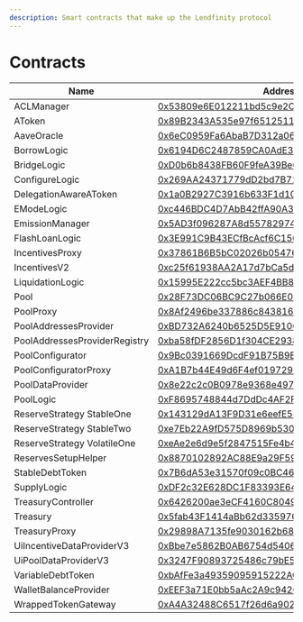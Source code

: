 ```yaml
---
description: Smart contracts that make up the Lendfinity protocol
---
```


# Contracts

| Name                          | Address                                                                                                                                             |
| ----------------------------- | --------------------------------------------------------------------------------------------------------------------------------------------------- |
| ACLManager                    | [0x53809e6E012211bd5c9e2C95349382A6E29a7bB8](https://explorer.mainnet.bitfinity.network/address/0x53809e6E012211bd5c9e2C95349382A6E29a7bB8)         |
| AToken                        | [0x89B2343A535e97f651251184E94a68B998cB1F8b](https://explorer.mainnet.bitfinity.network/address/0x89B2343A535e97f651251184E94a68B998cB1F8b)         |
| AaveOracle                    | [0x6eC0959Fa6AbaB7D312a061cb6b55329f47AA707](https://explorer.mainnet.bitfinity.network/address/0x89B2343A535e97f651251184E94a68B998cB1F8b)         |
| BorrowLogic                   | [0x6194D6C2487859CA0AdE35c72a8b22A95fb18CEC](https://explorer.mainnet.bitfinity.network/address/0x6194D6C2487859CA0AdE35c72a8b22A95fb18CEC)         |
| BridgeLogic                   | [0xD0b6b8438FB60F9feA39Be600ae2285Fb3C72EB](https://explorer.mainnet.bitfinity.network/address/0xD0b6b8438FB60F9feA39Be600ae2285Fb3C72EBa)          |
| ConfigureLogic                | [0x269AA24371779dD2bd7B719eeba7535Ec8F11Add](https://explorer.mainnet.bitfinity.network/address/0x269AA24371779dD2bd7B719eeba7535Ec8F11Add)         |
| DelegationAwareAToken         | [0x1a0B2927C3916b633F1d10b4B92d2716062C93f8](https://explorer.mainnet.bitfinity.network/address/0x1a0B2927C3916b633F1d10b4B92d2716062C93f8)         |
| EModeLogic                    | [0xc446BDC4D7AbB42ffA90A31FdcD063b267dAd07f](https://explorer.mainnet.bitfinity.network/address/0xc446BDC4D7AbB42ffA90A31FdcD063b267dAd07f)         |
| EmissionManager               | [0x5AD3f096287A8d557829745cA975A89a5e87dbD5](https://explorer.mainnet.bitfinity.network/address/0x5AD3f096287A8d557829745cA975A89a5e87dbD5)         |
| FlashLoanLogic                | [0x3E991C9B43ECfBcAcf6C15695E1A3A97B74C6a8a](https://explorer.mainnet.bitfinity.network/address/0x3E991C9B43ECfBcAcf6C15695E1A3A97B74C6a8a)         |
| IncentivesProxy               | [0x37861B6B5bC02026b05476d527a92B72116C12b5](https://explorer.mainnet.bitfinity.network/address/0x37861B6B5bC02026b05476d527a92B72116C12b5)         |
| IncentivesV2                  | [0xc25f61938AA2A17d7bCa5d0439D341Dc923d9886](https://explorer.mainnet.bitfinity.network/address/0xc25f61938AA2A17d7bCa5d0439D341Dc923d9886)         |
| LiquidationLogic              | [0x15995E222cc5bc3AEF4BB8DdA7460fa6193076BE](https://explorer.mainnet.bitfinity.network/address/0x15995E222cc5bc3AEF4BB8DdA7460fa6193076BE)         |
| Pool                          | [0x28F73DC06BC9C27b066E0bbEC1DCAA2a8500dcC7](https://explorer.mainnet.bitfinity.network/address/0x28F73DC06BC9C27b066E0bbEC1DCAA2a8500dcC7)         |
| PoolProxy                     | [0x8Af2496be337886c843816d969bD3F2a7A8c2d3E](https://explorer.mainnet.bitfinity.network/address/0x8Af2496be337886c843816d969bD3F2a7A8c2d3E?tab=txs) |
| PoolAddressesProvider         | [0xBD732A6240b6525D5E91001984ba47e8B8C89305](https://explorer.mainnet.bitfinity.network/address/0xBD732A6240b6525D5E91001984ba47e8B8C89305)         |
| PoolAddressesProviderRegistry | [0xba58fDF2856D1f304CE293824351C67E1B850F02](https://explorer.mainnet.bitfinity.network/address/0xba58fDF2856D1f304CE293824351C67E1B850F02)         |
| PoolConfigurator              | [0x9Bc0391669DcdF91B75B9E36b6Faa10C584243E0](https://explorer.mainnet.bitfinity.network/address/0x9Bc0391669DcdF91B75B9E36b6Faa10C584243E0)         |
| PoolConfiguratorProxy         | [0xA1B7b44E49d6F4ef019729d2d3Ade51Fc1433C91](https://explorer.mainnet.bitfinity.network/address/0xA1B7b44E49d6F4ef019729d2d3Ade51Fc1433C91)         |
| PoolDataProvider              | [0x8e22c2c0B0978e9368e49794535943DD96d6A915](https://explorer.mainnet.bitfinity.network/address/0x8e22c2c0B0978e9368e49794535943DD96d6A915)         |
| PoolLogic                     | [0xF8695748844d7DdDc4AF2F82F56b0d4378967664](https://explorer.mainnet.bitfinity.network/address/0xF8695748844d7DdDc4AF2F82F56b0d4378967664)         |
| ReserveStrategy StableOne     | [0x143129dA13F9D31e6eefE586e6Ab73b2cAb82a42](https://explorer.mainnet.bitfinity.network/address/0x143129dA13F9D31e6eefE586e6Ab73b2cAb82a42)         |
| ReserveStrategy StableTwo     | [0xe7Eb22A9fD575D8969b530f6b82F52c4ACdaF2AC](https://explorer.mainnet.bitfinity.network/address/0xe7Eb22A9fD575D8969b530f6b82F52c4ACdaF2AC)         |
| ReserveStrategy VolatileOne   | [0xeAe2e6d9e5f2847515Fe4b471DB96AfE82b6b9A5](https://explorer.mainnet.bitfinity.network/address/0xeAe2e6d9e5f2847515Fe4b471DB96AfE82b6b9A5)         |
| ReservesSetupHelper           | [0x8870102892AC88E9a29F59113e676e5012bEe04B](https://explorer.mainnet.bitfinity.network/address/0x8870102892AC88E9a29F59113e676e5012bEe04B)         |
| StableDebtToken               | [0x7B6dA53e31570f09c0BC468a4398Aa778B79A7d9](https://explorer.mainnet.bitfinity.network/address/0x7B6dA53e31570f09c0BC468a4398Aa778B79A7d9)         |
| SupplyLogic                   | [0xDF2c32E628DC1F83393E64d4295B5eF394954bBc](https://explorer.mainnet.bitfinity.network/address/0xDF2c32E628DC1F83393E64d4295B5eF394954bBc)         |
| TreasuryController            | [0x6426200ae3eCF4160C804969d577cB9D9972e3F8](https://explorer.mainnet.bitfinity.network/address/0x6426200ae3eCF4160C804969d577cB9D9972e3F8)         |
| Treasury                      | [0x5fab43F1414aBb62d33597687DF3e67Edf1C14a3](https://explorer.mainnet.bitfinity.network/address/0x5fab43F1414aBb62d33597687DF3e67Edf1C14a3)         |
| TreasuryProxy                 | [0x29898A7135fe9030162b685FdE58A41b48813Ea2](https://explorer.mainnet.bitfinity.network/address/0x29898A7135fe9030162b685FdE58A41b48813Ea2)         |
| UiIncentiveDataProviderV3     | [0xBbe7e5862B0AB6754d540676E9F47dA1a5326c10](https://explorer.mainnet.bitfinity.network/address/0xBbe7e5862B0AB6754d540676E9F47dA1a5326c10)         |
| UiPoolDataProviderV3          | [0x3247F90893725486c79bE53ABC6eFf3161d439a2](https://explorer.mainnet.bitfinity.network/address/0x3247F90893725486c79bE53ABC6eFf3161d439a2)         |
| VariableDebtToken             | [0xbAfFe3a49359095915222AC2FA089Eda5C73b744](https://explorer.mainnet.bitfinity.network/address/0xbAfFe3a49359095915222AC2FA089Eda5C73b744)         |
| WalletBalanceProvider         | [0xEEF3a71E0bb5aAc2A9c9420558780af1d4421660](https://explorer.mainnet.bitfinity.network/address/0xEEF3a71E0bb5aAc2A9c9420558780af1d4421660)         |
| WrappedTokenGateway           | [0xA4A32488C6517f26d6a902008C9bc43F3e96435f](https://explorer.mainnet.bitfinity.network/address/0xA4A32488C6517f26d6a902008C9bc43F3e96435f)         |
